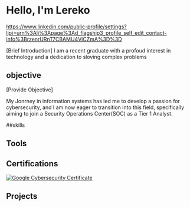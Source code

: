 # Hello, I'm Lereko
https://www.linkedin.com/public-profile/settings?lipi=urn%3Ali%3Apage%3Ad_flagship3_profile_self_edit_contact-info%3BrzenrURnT7CBAMU4ViCZmA%3D%3D

[Brief Introduction] 
 I am a recent graduate with a profoud interest in technology and a dedication to sloving complex problems
 

## objective
[Provide Objective]

My Jonrney in information systems has led me to develop a passion for cybersecurity, and I am now eager to transition into this field, specifically aiming to join a Security Operations Center(SOC) as a Tier 1 Analyst.

##skills




## Tools




## Certifications
<div>
  <a href="https://www.coursera.org/account/accomplishments/specialization/KP48R0DZTBCM" target="_blank">
    <img src="https://img.shields.io/badge/-Google_Cybersecurity-2A73CC?&style=for-the-badge&logo=Coursera&logoColor=white" alt="Google Cybersecurity Certificate" />
  </a>
</div>

## Projects

